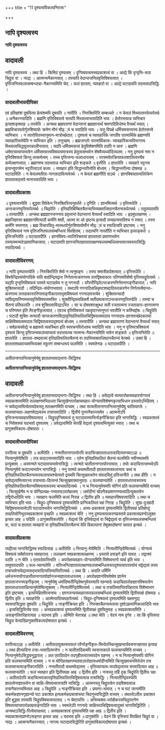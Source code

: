 +++
title = "11 दृश्यत्वविकल्पनिरासः"

+++


## नापि दृश्यत्वस्य

**नापि दृश्यत्वस्य**

## **वादावली**

नापि दृश्यत्वस्य । तथा हि । किमिदं दृश्यत्वम् । दृग्विषयत्वमस्वप्रकाशत्वं वा । आद्ये किं दृग्वृत्ति-रूपा चिद्रूपा वा । नाद्यः । आत्मन्यनैकान्त्यात् । तस्यापि वेदान्तजनितवृत्तिविषयत्वात् । वृत्तिजनितफलासम्बन्धान्ना-नैकान्त्यमिति चेत् । फलं ज्ञातता, व्यवहारो वा । आद्ये घटादावपि तदभावादसिद्धिः ।

### **वादावलीभावदीपिका**

एवं प्रतिज्ञांशं दूषयित्वा हेत्वंशमपि दूषयति ॥ नापीति । निरुक्तिरिति सम्बध्यते । न केवलं मिथ्यात्वस्येत्यपेरर्थः ॥ अनैकान्त्यादिति । ब्रह्मणि वृत्तिविषयत्वे सत्यपि मिथ्यात्वाभावादिति भावः । हेतोरभावान्न व्यभिचार इत्याशङ्क्याह ॥ तस्येति । अन्यथा ब्रह्मपराणां वेदान्तानां ब्रह्मज्ञानार्थं श्रवणादिविधेश्च वैय्यर्थं स्यात् । ब्रह्मविचारवतोर्गुरुशिष्ययोः क्रमेण मौनं मौढ््यं च स्यादिति भावः । यत्तु विपक्षे धर्मिसमसत्त्वस्य हेतोस्सत्त्वे व्यभिचारः । न त्वारोपितस्यानुमान-मात्रोच्छेदात् । दृश्यत्वं च व्यावहारिके जगतीव पारमार्थिके ब्रह्मण्यपि व्यावहारिकमेवेति न व्यभिचार इति । तत्तुच्छम् । ब्रह्मजगतोः पारमार्थिकत्व- व्यावहारिकत्वविभागस्य मिथ्यात्वसिद्ध्युत्तरकालीनत्वात् । यदपि धर्मिसमसत्त्वं हेतुविशेषणमिति तदपि न चारु । ब्रह्मणि धर्ममात्रस्याप्यभावेन धर्मिसमसत्त्वविषयत्वमात्रस्य हेतुत्वसम्भवेन शेषवैय्यर्थ्यादित्यलम् । ननु दृश्यत्वं नाम न वृत्तिविषयत्वं किन्तु तत्कर्मत्वम् । तच्च वृत्तिजन्य-फलाधारत्वम् । परसमवेतक्रियाफलशालित्वस्यैव कर्मलक्षणत्वात् । ब्रह्मणश्च तदभावान्न व्यभिचार इति शङ्कते ॥ वृत्तीति ॥ ज्ञाततेति । व्यवहारे भट्टनय इत्यभ्युपगमेन भट्टरीत्याऽयं कल्पः । व्यवहार इति सिद्धान्तरीत्येति बोध्यम् । सिद्धान्तरीत्या दोषमाह ॥ घटादाविति । न केवलमतीता-नागतादावित्यपेरर्थः । न केवलं ब्रह्मणीति वाऽर्थः । ज्ञानविषयताव्यतिरेकेण ज्ञाततासद्भावे मानाभावादिति भावः ।

### **वादावलीप्रकाशः**

॥ दृश्यत्वस्येति । बुद्ध्या विवेकेन निरुक्तिरित्यनुवर्तते ॥ दृगिति । ज्ञानमित्यर्थः ॥ वृत्तिरूपेति । अन्तःकरणवृत्तिरूपेत्यर्थः ॥ चिद्रपेति । वृत्तिप्रतिबिम्बितचैतन्याभिव्यक्ताधिष्ठानचैतन्यरूपेत्यर्थः । तदुपपादयति ॥ तस्यापीति । अन्यथा ब्रह्मज्ञानजननाय प्रवृत्तानां वेदान्तानां वैय्यर्थ्यं स्यादिति भावः । इदमुपलक्षणम् । ब्रह्मजिज्ञासा ब्रह्मज्ञानमित्यादौ कर्मणि षष्ठी, आत्मा वा ओ द्रष्टव्य इत्यादौ तव्यप्रत्ययादिश्च न स्यात् । तस्य कर्मणि स्मरणात् । ब्रह्म विचारयितु-मारब्धयोर्गुरुशिष्ययोर्मौनं मौढ््यं च स्यादित्यपि द्रष्टव्यम् । ननु वृत्तिविषयत्वं नाम वृत्तिजनितफलसम्बन्धित्वं विवक्षितम् । तदात्मनि नास्तीति न व्यभिचार इत्याङ्कते ॥ वृत्तिजनितेति ॥ घटादावपीति । ज्ञानविषय-त्वातिरिक्तायां ज्ञाततायां प्रमाणाभावेन तस्यास्मन्मतेऽप्रामाणिकत्वात् । घटादावपि ज्ञानजनितज्ञाततालक्षणफलसम्बधित्वाभावात्स्वरूपासिद्धिः स्यादित्यर्थः ।

### **वादावलीविवरणम्**

॥ नापि दृश्यत्वस्येति । निरुक्तिरिति शेषो न त्वनुषङ्गः । तस्य समासैकदेशत्वात् ॥ वृत्तिरूपेति । विषयेन्द्रियसंयोगादिके सति बाह्येन्द्रियद्वारा निर्गतान्तःकरणस्य तत्तद्विषयाकारः परिणामविशेषो वृत्तिस्तद्रूपेत्यर्थः । यद्यपि दृग्वृत्तिविषयत्वं परमते घटादावेव न तु गगनादौ । परैरतीन्द्रियेऽन्तःकरणनिर्गमनानङ्गीकारात् । नापि शुक्तिरूप्यादौ । तदिन्द्रिय-संयोगाभावात् । तथाऽपि गगनादिसन्निकृष्टशब्दादिरूपकरणेन निर्गतस्यैवान्तः-करणस्य तत्तदाकारपरिणामाङ्गीकारात्तादृशविषयत्वं गगनादावस्त्येव । शुक्तिरूप्यादौ त्वविद्यापरिणामरूपवृत्तिविषयत्वमस्ति । शुक्तीन्द्रियसन्निकर्षे सतीदमाकाराऽन्तःकरणवृत्तिरुदेति । तस्यां च चैतन्यं प्रतिफलति । तत्र शुक्तित्वाविद्याऽस्ति । सा च दोषवशात्क्षुब्धा सती रजतात्मना रजताकार-ज्ञानात्मना च परिणमत इति तैरङ्गीकृतत्वात् । एवञ्च वृत्तिविषयत्वं पक्षदृष्टान्तानुगतं भवतीति न कश्चिद्दोषः ॥ चिद्रूपेति । घटादौ शुक्ति-रूप्यादौ चान्तःकरणाविद्यावृत्तिप्रतिफलितचिद्विषयत्वमादाय गगनादाव-ज्ञानावच्छेदकतया साक्षिविषयत्वमादाय चिद्विषयत्वरूपदृश्यत्वं बोध्यम् ॥ तस्यापीति । अन्यथा ब्रह्मपराणां वेदान्तानां वैय्यर्थ्यं स्यात् । सर्वप्रत्ययवेद्ये च ब्रह्मरूपे व्यवस्थित इति स्ववचनविरोधश्च स्यादिति भावः । ननु न वृत्तिमात्रविषयत्वं दृश्यत्वं किन्तु वृत्तिजन्यफलव्याप्यत्वं तदभावाच्च नात्मन्य-नैकान्त्यमिति भावेन शङ्कते ॥ वृत्तिजनितेति ॥ ज्ञाततेति । ज्ञातता-शब्दवाच्यं वृत्तिप्रतिफलितचैतन्यं वा तदभिव्यक्ताधिष्ठानचैतन्यं वेत्यर्थः । उक्तं हि । ज्ञातताशब्दवाच्यमभिव्यक्तं स्फुरणं सम्बन्धरूपं फलमिति । स्वमतेनाह ॥ घटादावपीति ।

------------------------------------------------------------------------

अतीतानागतनित्यानुमेयेषु ज्ञातताभावाद्भागा-सिद्धिश्च

**अतीतानागतनित्यानुमेयेषु ज्ञातताभावाद्भागा-सिद्धिश्च**

## **वादावली**

अतीतानागतनित्यानुमेयेषु ज्ञातताभावाद्भागा-सिद्धिश्च । तथा हि । अवेद्यत्वे सत्यपरोक्षव्यवहारयोग्यत्वं स्वप्रकाशत्वमिति तल्लक्षणमभिदधता चित्सुखेनापरोक्षव्यवहार-योग्यताविशेषणकृत्याभिधान प्रस्तावेऽभिहितम् । न चावेद्यत्वमित्येतावदेवास्तु तल्लक्षणमिति वाच्यम् । तथा सत्यतीतानागतनित्यानुमेयेषु चातिव्याप्तेः । फलव्याप्यता-लक्षणवेद्यत्वस्य तत्राभावादिति । द्वितीये पुनरनैकान्त्यमेव । आत्मनोऽपि वृत्तिजन्यव्यवहारविषयत्वात् । चिद्रूपदृग्विषयत्वं तु घटादावस्माभिर्नाङ्गीक्रियत इति भागासिद्धिः । स्वप्रकाशत्वं च निर्वक्तव्यं यदभावो दृश्यत्वम् । अवेद्यत्वमिति चेत्तर्हि वेद्यत्वं दृश्यत्वमित्युक्तं स्यात् । तथा च प्रागुक्तविकल्प-दोषापातः ।

### **वादावलीभावदीपिका**

पररीत्या च दूषयति ॥ अतीतेति । नन्वतीतानागतयोरपि कदाचिज्ज्ञातताधारत्वादित्यरुच्याऽऽह ॥ नित्यानुमेयेष्विति । तत्र कदाऽप्यभावादिति भावः । एतेन वृत्तिप्रतिफलितं चैतन्यं फलमिति नवीनमतमपि प्रत्युक्तम् । अस्मन्मते घटादावप्यभावेनासिद्धेः । त्वन्मते चातीतानागतयोरभावात् । तयोः कदाचित्तत्सम्भवेऽपि नित्यानुमेये कदाऽप्यभावेन भागासिद्धेः । ननु परमते कथमतीतादौ ज्ञाततारूपफलाभावः कथं च वृत्तिप्रतिफलितचैतन्यरूपफलाभावश्चेत्यतो द्वयमपि चित्सुखवचनेन संवादयितुं प्रतिजानीते ॥ तथा हीति । न चावेद्यत्वमित्यारभ्य तत्राभावा-दित्यन्तं चित्सुखवाक्यानुवादः ॥ फलव्याप्यतेति । ज्ञातताधारत्वरूपस्य वृत्तिप्रतिफलितचैतन्यविषयत्वरूपस्य चाभावादित्यर्थः । न च नित्यानुमेयमपि योगिनं प्रति फलव्याप्यमिति वाच्यम् । चित्सुखेनैव न च योगिप्रत्यक्ष-गम्यतयाऽपरोक्षत्वम् । धर्मादीनां चोदनैकप्रमाणगम्यत्वादित्युक्तत्वेन तद्विरोधादिति भावः । व्यवहारः फलमिति कल्पं निराह ॥ द्वितीय इति ॥ व्यवहारविषयत्त्वादिति ॥ तथा च व्यभिचार इति भावः । चिद्रूप-दृग्विषयत्वं दृश्यत्वमिति प्राग्विकल्पितं पक्षं निराह ॥ चिद्रूपेति । सुख-दुःखादौ चिद्विषयत्वसत्त्वेऽपि घटादावभावेन भागासिद्धिरित्यर्थः । अस्व-प्रकाशत्वं दृश्यत्वमिति द्वितीयपक्षं प्रतिक्षेप्तुं तत्प्रतियोगिभूतस्वप्रकाशत्वं पृच्छति ॥ स्वप्रकाशत्वं चेति । ननु दृश्यत्वापाकरणप्रस्तावे प्रकाशत्वप्रश्नोऽयुक्त इत्यत आह ॥ यदिति ॥ प्रागुक्तविकल्पेति । वेद्यत्वं किं वृत्तिवेद्यत्वं वा चिद्वेद्यत्वं वा वृत्तिजन्यफलसम्बन्धित्वं वा, फलं च ज्ञातता व्यवहारो वा वृत्तिप्रतिफलितचैतन्यं वेति विकल्पानां तेषूक्तदोषाणां चापात इत्यर्थः ।

### **वादावलीप्रकाशः**

त्वद्रीत्या भागासिद्धिश्च स्यादित्याह ॥ अतीतेति ॥ नित्यानु-मेयेष्विति । नित्यातीन्द्रियेष्वित्यर्थः । योग्यत्वं विषयत्वं तथैवोत्तरत्र व्यवहारात् । तल्लक्षणं स्वप्रकाशत्वलक्षणम् । प्रस्तावे प्रसङ्गे इति यावत् । तद्वाक्यं पठति ॥ न चेति ॥ एतावदेवास्त्विति । अपरोक्षव्यवहार-योग्यत्वमिति विशेष्यभागो व्यर्थ इति भावः । तामुपपादयति ॥ फल-व्याप्यतेति । वत्तिजनितज्ञाततालक्षणफलसम्बन्धित्वरूपदृश्यत्वापरपर्यायं यद्वेद्यत्वं तस्य तत्राभावेनावेद्यत्वसद्भावादित्यतिव्याप्तिरित्यर्थः । तथा हि । असति धर्मिणि धर्मजननायोगान्नातीतानागतयोर्ज्ञानजन्यज्ञातताधारत्वम् । अपरोक्षज्ञानविषयेष्वेव ज्ञानेन ज्ञातताजननमङ्गीकृतम् । नानुमेयेषु धर्मादिष्वतीन्द्रियेष्वनुमेयस्यापि वह्न्यादेः कदाचिदपरोक्षज्ञानविषयत्वेन ज्ञातताधारत्वान्नित्यानुमेयेष्वित्युक्तम् । नित्यातीन्द्रियेष्वित्यर्थः । तथा च तत्रातिव्याप्तिपरिहाराय विशेष्यभाग इति द्रष्टव्यम् । इत्यभिहितमित्यन्वयः । ज्ञानजन्यव्यवहाररूपफलसम्बन्धित्वं दृश्यत्वमिति द्वितीयपक्षे दोषमाह ॥ द्वितीय इति ॥ व्यवहारेति । आत्मेत्यादिव्यवहारेत्यर्थः । चिद्रूप-दृग्विषयत्वं दृश्यत्वमिति पक्षमनूद्य स्वरूपासिद्ध्या दूषयति ॥ चिद्रूपेति ॥ नाङ्गीक्रियत इति । निरुक्तचैतन्यरूपाया दृशोऽप्रामाणिकत्वादिति भावः । इत्यसिद्धिरित्येव पाठः । अस्वप्रकाशत्वं दृश्यत्वमिति द्वितीयपक्षं दूषयितुमाह ॥ स्वप्रकाशत्वमिति । असङ्गतिपरिहारायाह ॥ यदभाव इति । ओमिति चेत्तत्राह ॥ तथा चेति । वेदनं नाम दृगेव । सा किं वृत्तिरूपा चिद्रूपा वेत्यादिप्रागुक्तविकल्पदोषापात इत्यर्थः ।

### **वादावलीविवरणम्**

पररीत्याऽऽह ॥ अतीतेति । अतीतादावुक्तरूपफलं परैर्नाङ्गीकृत-मित्येतच्चित्सुखाचार्यवचनाज्ज्ञायत इत्याह ॥ तथा हीत्यादिना तत्रा-भावादित्यन्तेन । न चातीतादिकमपि स्वसत्ताकाले फलव्याप्यमिति वाच्यम् । नित्यानुमेयेऽसिद्ध्यनुद्धारात् । अत एवादिपदेन तदगृहीतत्वात्स्वपदेन ग्रहणम् । न च नित्यानुमेयमपि योगिनं प्रति फलव्याप्यमिति वाच्यम् । न च योगिप्रत्यक्षगम्यतयाऽपरोक्षत्वधर्मादीनामिति चित्सुखवचनविरोधेन तत्र फलव्याप्यत्वाङ्गीकारादिति । नन्वतीतादौ कथमवेद्यत्वम् । वृत्तिव्याप्यत्व-रूपवेद्यत्वस्य सत्त्वादित्यत आह ॥ फलव्याप्यतेति । फलं व्यवहार इति द्वितीयपक्ष आह ॥ द्वितीय इति । नन्वस्तु तर्हि दृक् चिद्रूपेति द्वितीयः पक्षः । अतीतादेरपि कदाचित्स्वाकारवृत्तिप्रतिफलितचिद्विषयत्वान्न तत्रासिद्धिः । नित्यातीन्द्रियस्यापि ज्ञातत्वेनाज्ञातत्वेन वा साक्षि-विषयत्वात्तत्रापि नासिद्धिः । आत्मनस्तु चिद्रूपत्वेन तदविषयत्वान्न तत्रानैकान्त्यमित्यत आह ॥ चिद्रूपेति ॥ नाङ्गीक्रियत इति । प्रमाणा-भावात् । न च घटं जानामीति सकर्मकज्ञानगृह्यान्यो घटः प्रकाशत इत्यकर्मकप्रकाशरूपा चिदनुभवसिद्धेति वाच्यम् । तथात्वेऽतीतः प्रकाशत इति बुद्ध्या तस्यापि चिद्रूपविषयत्वापातात् । न चेष्टापत्तिः । अभिव्यक्ता-परोक्षैकरसचिदुपरागेण विषयस्याप्यापरोक्ष्यप्रसङ्गादिति भावः । स्वमतेऽपि गगनादेः साक्षिरूपचिद्विषयत्वादुक्तं भागासिद्धिरिति । अन्यथाऽसिद्धि-रित्येवावक्ष्यत् । अस्वप्रकाशत्वं दृश्यत्वमिति पक्ष आह ॥ द्वितीय इति । स्वप्रकाशत्वप्रश्नोऽसङ्गत इत्यत आह ॥ यदभाव इति ॥ प्रागुक्तेति । वेदनं किं वृत्तिरूपं विवक्षितं चिद्रूपं वा । नाद्यः । आत्मन्यनैकान्त्यात् । नान्त्यः घटादावसिद्धेरिति प्रागुक्तविकल्पदोषापात इत्यर्थः ।

